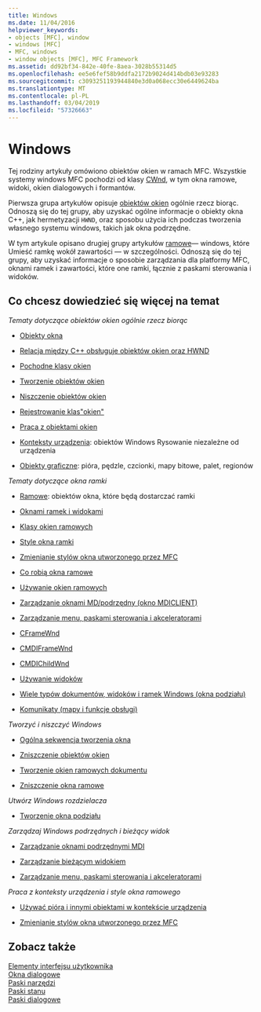 ```yaml
---
title: Windows
ms.date: 11/04/2016
helpviewer_keywords:
- objects [MFC], window
- windows [MFC]
- MFC, windows
- window objects [MFC], MFC Framework
ms.assetid: dd92bf34-842e-40fe-8aea-3028b55314d5
ms.openlocfilehash: ee5e6fef58b9ddfa2172b9024d414bdb03e93283
ms.sourcegitcommit: c3093251193944840e3d0a068ecc30e6449624ba
ms.translationtype: MT
ms.contentlocale: pl-PL
ms.lasthandoff: 03/04/2019
ms.locfileid: "57326663"
---
```

# <a name="windows"></a>Windows

Tej rodziny artykuły omówiono obiektów okien w ramach MFC. Wszystkie systemy windows MFC pochodzi od klasy [CWnd](../mfc/reference/cwnd-class.md), w tym okna ramowe, widoki, okien dialogowych i formantów.

Pierwsza grupa artykułów opisuje [obiektów okien](../mfc/window-objects.md) ogólnie rzecz biorąc. Odnoszą się do tej grupy, aby uzyskać ogólne informacje o obiekty okna C++, jak hermetyzacji `HWND`, oraz sposobu użycia ich podczas tworzenia własnego systemu windows, takich jak okna podrzędne.

W tym artykule opisano drugiej grupy artykułów [ramowe](../mfc/frame-windows.md)— windows, które Umieść ramkę wokół zawartości — w szczególności. Odnoszą się do tej grupy, aby uzyskać informacje o sposobie zarządzania dla platformy MFC, oknami ramek i zawartości, które one ramki, łącznie z paskami sterowania i widoków.

## <a name="what-do-you-want-to-know-more-about"></a>Co chcesz dowiedzieć się więcej na temat

*Tematy dotyczące obiektów okien ogólnie rzecz biorąc*

- [Obiekty okna](../mfc/window-objects.md)

- [Relacja między C++ obsługuje obiektów okien oraz HWND](../mfc/relationship-between-a-cpp-window-object-and-an-hwnd.md)

- [Pochodne klasy okien](../mfc/derived-window-classes.md)

- [Tworzenie obiektów okien](../mfc/creating-windows.md)

- [Niszczenie obiektów okien](../mfc/destroying-window-objects.md)

- [Rejestrowanie klas"okien"](../mfc/registering-window-classes.md)

- [Praca z obiektami okien](../mfc/working-with-window-objects.md)

- [Konteksty urządzenia](../mfc/device-contexts.md): obiektów Windows Rysowanie niezależne od urządzenia

- [Obiekty graficzne](../mfc/graphic-objects.md): pióra, pędzle, czcionki, mapy bitowe, palet, regionów

*Tematy dotyczące okna ramki*

- [Ramowe](../mfc/frame-windows.md): obiektów okna, które będą dostarczać ramki

- [Oknami ramek i widokami](../mfc/frame-windows.md)

- [Klasy okien ramowych](../mfc/frame-window-classes.md)

- [Style okna ramki](../mfc/frame-window-styles-cpp.md)

- [Zmienianie stylów okna utworzonego przez MFC](../mfc/changing-the-styles-of-a-window-created-by-mfc.md)

- [Co robią okna ramowe](../mfc/what-frame-windows-do.md)

- [Używanie okien ramowych](../mfc/using-frame-windows.md)

- [Zarządzanie oknami MD/podrzędny (okno MDICLIENT)](../mfc/managing-mdi-child-windows.md)

- [Zarządzanie menu, paskami sterowania i akceleratorami](../mfc/managing-menus-control-bars-and-accelerators.md)

- [CFrameWnd](../mfc/reference/cframewnd-class.md)

- [CMDIFrameWnd](../mfc/reference/cmdiframewnd-class.md)

- [CMDIChildWnd](../mfc/reference/cmdichildwnd-class.md)

- [Używanie widoków](../mfc/using-views.md)

- [Wiele typów dokumentów, widoków i ramek Windows (okna podziału)](../mfc/multiple-document-types-views-and-frame-windows.md)

- [Komunikaty (mapy i funkcje obsługi)](../mfc/messages.md)

*Tworzyć i niszczyć Windows*

- [Ogólna sekwencja tworzenia okna](../mfc/general-window-creation-sequence.md)

- [Zniszczenie obiektów okien](../mfc/destroying-window-objects.md)

- [Tworzenie okien ramowych dokumentu](../mfc/creating-document-frame-windows.md)

- [Zniszczenie okna ramowe](../mfc/destroying-frame-windows.md)

*Utwórz Windows rozdzielacza*

- [Tworzenie okna podziału](../mfc/multiple-document-types-views-and-frame-windows.md)

*Zarządzaj Windows podrzędnych i bieżący widok*

- [Zarządzanie oknami podrzędnymi MDI](../mfc/managing-mdi-child-windows.md)

- [Zarządzanie bieżącym widokiem](../mfc/managing-the-current-view.md)

- [Zarządzanie menu, paskami sterowania i akceleratorami](../mfc/managing-menus-control-bars-and-accelerators.md)

*Praca z konteksty urządzenia i style okna ramowego*

- [Używać pióra i innymi obiektami w kontekście urządzenia](../mfc/graphic-objects.md)

- [Zmienianie stylów okna utworzonego przez MFC](../mfc/changing-the-styles-of-a-window-created-by-mfc.md)

## <a name="see-also"></a>Zobacz także

[Elementy interfejsu użytkownika](../mfc/user-interface-elements-mfc.md)<br/>
[Okna dialogowe](../mfc/dialog-boxes.md)<br/>
[Paski narzędzi](../mfc/toolbars.md)<br/>
[Paski stanu](../mfc/status-bars.md)<br/>
[Paski dialogowe](../mfc/dialog-bars.md)
